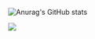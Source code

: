 
![Anurag's GitHub stats](https://github-readme-stats.vercel.app/api?username=bugsn1per&show_icons=true&theme=radical)



![](https://img.shields.io/badge/Hack-Planet-informational?style=flat&logo=<LOGO_NAME>&logoColor=white&color=2bbc8a)
